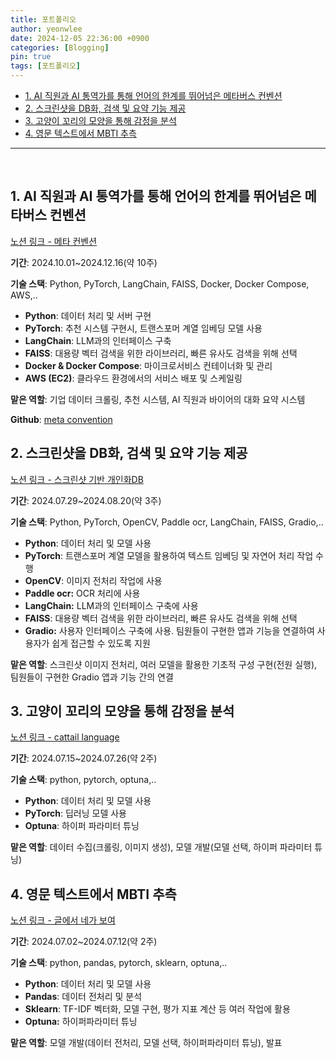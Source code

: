 ```yaml
---
title: 포트폴리오
author: yeonwlee
date: 2024-12-05 22:36:00 +0900
categories: [Blogging]
pin: true
tags: [포트폴리오]
---
```



- [1. AI 직원과 AI 통역가를 통해 언어의 한계를 뛰어넘은 메타버스 컨벤션](#1-ai-직원과-ai-통역가를-통해-언어의-한계를-뛰어넘은-메타버스-컨벤션)
- [2. 스크린샷을 DB화, 검색 및 요약 기능 제공](#2-스크린샷을-db화-검색-및-요약-기능-제공)
- [3. 고양이 꼬리의 모양을 통해 감정을 분석](#3-고양이-꼬리의-모양을-통해-감정을-분석)
- [4. 영문 텍스트에서 MBTI 추측](#4-영문-텍스트에서-mbti-추측)


---

<br>

## 1. AI 직원과 AI 통역가를 통해 언어의 한계를 뛰어넘은 메타버스 컨벤션
[노션 링크 - 메타 컨벤션](https://amethyst-leather-286.notion.site/2024-10-01-2024-12-16-11052bb25d1b80ecac18dd664b58bc26)

**기간**:  2024.10.01~2024.12.16(약 10주)

**기술 스택**: Python, PyTorch, LangChain, FAISS, Docker, Docker Compose, AWS,..
- **Python**: 데이터 처리 및 서버 구현
- **PyTorch**: 추천 시스템 구현시, 트랜스포머 계열 임베딩 모델 사용
- **LangChain**: LLM과의 인터페이스 구축
- **FAISS**: 대용량 벡터 검색을 위한 라이브러리, 빠른 유사도 검색을 위해 선택
- **Docker & Docker Compose**: 마이크로서비스 컨테이너화 및 관리
- **AWS (EC2)**: 클라우드 환경에서의 서비스 배포 및 스케일링

**맡은 역할**: 기업 데이터 크롤링, 추천 시스템, AI 직원과 바이어의 대화 요약 시스템

**Github**: [meta convention](https://github.com/meta-convention-mtvs/chat-server)



## 2. 스크린샷을 DB화, 검색 및 요약 기능 제공
[노션 링크 - 스크린샷 기반 개인화DB](https://amethyst-leather-286.notion.site/2024-07-29-2024-08-20-DB-3e846bc4e8774593974b01e80aef05d8)

**기간**:  2024.07.29~2024.08.20(약 3주)

**기술 스택**: Python, PyTorch, OpenCV, Paddle ocr, LangChain, FAISS, Gradio,..
- **Python**: 데이터 처리 및 모델 사용
- **PyTorch**: 트랜스포머 계열 모델을 활용하여 텍스트 임베딩 및 자연어 처리 작업 수행
- **OpenCV**: 이미지 전처리 작업에 사용
- **Paddle ocr:** OCR 처리에 사용
- **LangChain:** LLM과의 인터페이스 구축에 사용
- **FAISS**: 대용량 벡터 검색을 위한 라이브러리, 빠른 유사도 검색을 위해 선택
- **Gradio:**  사용자 인터페이스 구축에 사용. 팀원들이 구현한 앱과 기능을 연결하여 사용자가 쉽게 접근할 수 있도록 지원

**맡은 역할**: 스크린샷 이미지 전처리, 여러 모델을 활용한 기초적 구성 구현(전원 실행), 팀원들이 구현한 Gradio 앱과 기능 간의 연결


## 3. 고양이 꼬리의 모양을 통해 감정을 분석
[노션 링크 - cattail language](https://amethyst-leather-286.notion.site/2024-07-15-2024-07-26-cattail-language-6c2022b3f4994905b015ca9a8d20922f)

**기간**:  2024.07.15~2024.07.26(약 2주)

**기술 스택**: python, pytorch, optuna,..
- **Python**: 데이터 처리 및 모델 사용
- **PyTorch**: 딥러닝 모델 사용
- **Optuna**: 하이퍼 파라미터 튜닝
  
**맡은 역할**: 데이터 수집(크롤링, 이미지 생성), 모델 개발(모델 선택, 하이퍼 파라미터 튜닝)


## 4. 영문 텍스트에서 MBTI 추측
[노션 링크 - 글에서 네가 보여](https://amethyst-leather-286.notion.site/2024-07-02-2024-07-12-6aa8f790f3884b5abdb49573dd0ebeed)

**기간**: 2024.07.02~2024.07.12(약 2주)

**기술 스택**: python, pandas, pytorch, sklearn, optuna,..
- **Python**: 데이터 처리 및 모델 사용
- **Pandas**: 데이터 전처리 및 분석
- **Sklearn**: TF-IDF 벡터화, 모델 구현, 평가 지표 계산 등 여러 작업에 활용
- **Optuna:** 하이퍼파라미터 튜닝
  
**맡은 역할**: 모델 개발(데이터 전처리, 모델 선택, 하이퍼파라미터 튜닝), 발표


